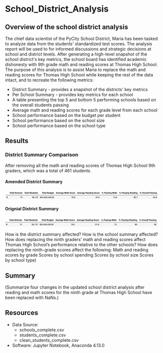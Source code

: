 # School_District_Analysis
## Overview of the school district analysis
The chief data scientist of the PyCity School District, Maria has been tasked to analyze data from the students' standardized test scores. The analysis report will be used to for informed discussions and strategic decisions at school and district levels. After generating a high-level snapshot of the school district's key metrics, the school board has identified academic dishonesty with 9th grade math and reading scores at Thomas High School. The purpose of this analysis is to assist Maria to replace the math and reading scores for Thomas High School while keeping the rest of the data intact, and to recreate the following metrics:
* District Summary - provides a snapshot of the districts' key metrics
* Per School Summary - provides key metrics for each school
* A table presenting the top 5 and bottom 5 performing schools based on the overall students passing
* Average math and reading scores for each grade level from each school
* School performance based on the budget per student
* School performance based on the school size
* School performance based on the school type

## Results
### District Summary Comparison
After removing all the math and reading scores of Thomas High School 9th graders, which was a total of 461 students. 
#### Amended District Summary
![Amended district summary](https://github.com/lilyhanhub/School_District_Analysis/blob/main/Screenshots%20/district_summary_amended.png)
#### Orignial District Summary
![Original district summary](https://github.com/lilyhanhub/School_District_Analysis/blob/main/Screenshots%20/district_summary_original.png)

How is the district summary affected?
How is the school summary affected?
How does replacing the ninth graders’ math and reading scores affect Thomas High School’s performance relative to the other schools?
How does replacing the ninth-grade scores affect the following:
Math and reading scores by grade
Scores by school spending
Scores by school size
Scores by school type)


## Summary
(Summarize four changes in the updated school district analysis after reading and math scores for the ninth grade at Thomas High School have been replaced with NaNs.)


## Resources
* Data Source: 
  * schools_complete.csv
  * students_complete.csv
  * clean_students_complete.csv
* Software: Jupyter Notebook, Anaconda 4.13.0
